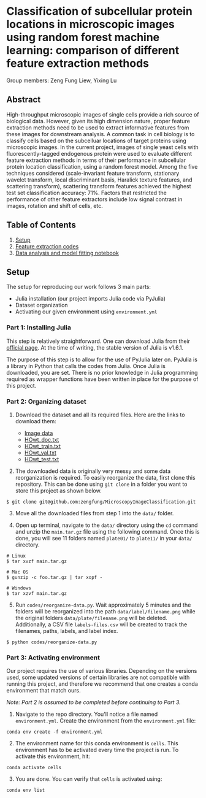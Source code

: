 # Classification of subcellular protein locations in microscopic images using random forest machine learning: comparison of different feature extraction methods

Group members: Zeng Fung Liew, Yixing Lu

## Abstract
High-throughput microscopic images of single cells provide a rich source of biological data. However, given its high dimension nature, proper feature extraction methods need to be used to extract informative features from these images for downstream analysis. A common task in cell biology is to classify cells based on the subcelluar locations of target proteins using microscopic images. In the current project, images of single yeast cells with fluorescently-tagged endogenous protein were used to evaluate different feature extraction methods in terms of their performance in subcellular protein location classification, using a random forest model. Among the five techniques considered (scale-invariant feature transform, stationary wavelet transform, local discriminant basis, Haralick texture features, and scattering transform), scattering transform features achieved the highest test set classification accuracy: 71\%. Factors that restricted the performance of other feature extractors include low signal contrast in images, rotation and shift of cells, etc.

## Table of Contents
1. [Setup](#setup)
2. [Feature extraction codes](codes/)
3. [Data analysis and model fitting notebook](notebook/Methodology.ipynb)

## Setup <a name="setup"></a>
The setup for reproducing our work follows 3 main parts: 
* Julia installation (our project imports Julia code via PyJulia)
* Dataset organization
* Activating our given environment using `environment.yml`

### Part 1: Installing Julia
This step is relatively straightforward. One can download Julia from their [official page](https://julialang.org/downloads/). At the time of writing, the stable version of Julia is v1.6.1.

The purpose of this step is to allow for the use of PyJulia later on. PyJulia is a library in Python that calls the codes from Julia. Once Julia is downloaded, you are set. There is no prior knowledge in Julia programming required as wrapper functions have been written in place for the purpose of this project.

### Part 2: Organizing dataset

1. Download the dataset and all its required files. Here are the links to download them:  
    * [Image data](https://kodu.ut.ee/~leopoldp/2016_DeepYeast/data/main.tar.gz)
    * [HOwt_doc.txt](https://kodu.ut.ee/~leopoldp/2016_DeepYeast/code/reports/HOwt_doc.txt)
    * [HOwt_train.txt](https://kodu.ut.ee/~leopoldp/2016_DeepYeast/code/reports/HOwt_train.txt)
    * [HOwt_val.txt](https://kodu.ut.ee/~leopoldp/2016_DeepYeast/code/reports/HOwt_val.txt)
    * [HOwt_test.txt](https://kodu.ut.ee/~leopoldp/2016_DeepYeast/code/reports/HOwt_test.txt)

2. The downloaded data is originally very messy and some data reorganization is required. To easily reorganize the data, first clone this repository. This can be done using `git clone` in a folder you want to store this project as shown below.

```shell
$ git clone git@github.com:zengfung/MicroscopyImageClassification.git
```

3. Move all the downloaded files from step 1 into the `data/` folder.

4. Open up terminal, navigate to the `data/` directory using the `cd` command and unzip the `main.tar.gz` file using the following command. Once this is done, you will see 11 folders named `plate01/` to `plate11/` in your `data/` directory.
```shell
# Linux
$ tar xvzf main.tar.gz

# Mac OS
$ gunzip -c foo.tar.gz | tar xopf -

# Windows
$ tar xzvf main.tar.gz
```

5. Run `codes/reorganize-data.py`. Wait approximately 5 minutes and the folders will be reorganized into the path `data/label/filename.png` while the original folders `data/plate/filename.png` will be deleted. Additionally, a CSV file `labels-files.csv` will be created to track the filenames, paths, labels, and label index.
```
$ python codes/reorganize-data.py
```

### Part 3: Activating environment
Our project requires the use of various libraries. Depending on the versions used, some updated versions of certain libraries are not compatible with running this project, and therefore we recommend that one creates a conda environment that match ours.

*Note: Part 2 is assumed to be completed before continuing to Part 3.*

1. Navigate to the repo directory. You'll notice a file named `environment.yml`. Create the environment from the `environment.yml` file:
```shell
conda env create -f environment.yml
```

2. The environment name for this conda environment is `cells`. This environment has to be activated every time the project is run. To activate this environment, hit:
```shell
conda activate cells
```
3. You are done. You can verify that `cells` is activated using:
```shell
conda env list
```
